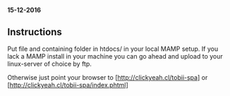 #### 15-12-2016
## Instructions
Put file and containing folder in htdocs/ in your local MAMP setup. If you lack a MAMP install in your machine you can go ahead and upload to your linux-server of choice by ftp.

Otherwise just point your browser to [http://clickyeah.cl/tobii-spa] or [http://clickyeah.cl/tobii-spa/index.phtml]
